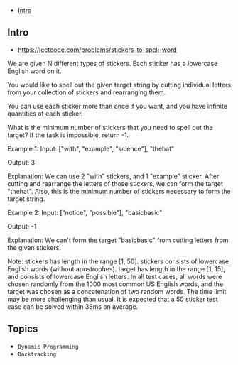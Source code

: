 - [Intro](#intro)

## Intro

- https://leetcode.com/problems/stickers-to-spell-word


We are given N different types of stickers.  Each sticker has a lowercase English word on it.

You would like to spell out the given target string by cutting individual letters from your collection of stickers and rearranging them.

You can use each sticker more than once if you want, and you have infinite quantities of each sticker.

What is the minimum number of stickers that you need to spell out the target?  If the task is impossible, return -1.

Example 1:
Input:
["with", "example", "science"], "thehat"

Output:
3

Explanation:
We can use 2 "with" stickers, and 1 "example" sticker.
After cutting and rearrange the letters of those stickers, we can form the target "thehat".
Also, this is the minimum number of stickers necessary to form the target string.

Example 2:
Input:
["notice", "possible"], "basicbasic"

Output:
-1

Explanation:
We can't form the target "basicbasic" from cutting letters from the given stickers.

Note:
stickers has length in the range [1, 50].
stickers consists of lowercase English words (without apostrophes).
target has length in the range [1, 15], and consists of lowercase English letters.
In all test cases, all words were chosen randomly from the 1000 most common US English words, and the target was chosen as a concatenation of two random words.
The time limit may be more challenging than usual.  It is expected that a 50 sticker test case can be solved within 35ms on average.


## Topics

- `Dynamic Programming`
- `Backtracking`


